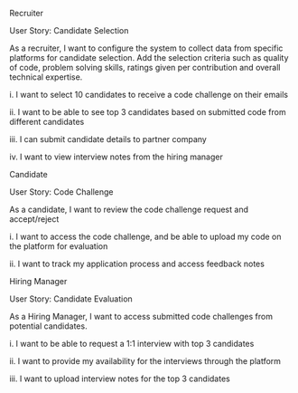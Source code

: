 Recruiter

User Story: Candidate Selection

As a recruiter, I want to configure the system to collect data from specific platforms for candidate selection. Add the selection criteria such as quality of code, problem solving skills, ratings given per contribution and overall technical expertise.

i.	I want to select 10 candidates to receive a code challenge on their emails 

ii.	I want to be able to see top 3 candidates based on submitted code from different candidates

iii.	I can submit candidate details to partner company

iv.	I want to view interview notes from the hiring manager

Candidate

User Story: Code Challenge

As a candidate, I want to review the code challenge request and accept/reject

i.	I want to access the code challenge, and be able to upload my code on the platform for evaluation

ii.	I want to track my application process and access feedback notes

Hiring Manager

User Story: Candidate Evaluation

As a Hiring Manager, I want to access submitted code challenges from potential candidates.

i.	I want to be able to request a 1:1 interview with top 3 candidates

ii.	I want to provide my availability for the interviews through the platform

iii.	I want to upload interview notes for the top 3 candidates
